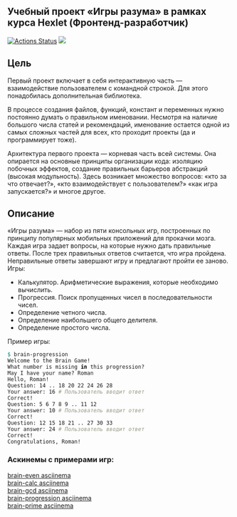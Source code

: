 ## Учебный проект «Игры разума» в рамках курса Hexlet (Фронтенд-разработчик)
[![Actions Status](https://github.com/MT-cod/frontend-project-lvl1/workflows/hexlet-check/badge.svg)](https://github.com/MT-cod/frontend-project-lvl1/actions)
<a href="https://codeclimate.com/github/MT-cod/frontend-project-lvl1/maintainability"><img src="https://api.codeclimate.com/v1/badges/7266cc749fe970148255/maintainability" /></a>

<h2>Цель</h2>

<p>Первый проект включает в себя интерактивную часть — взаимодействие пользователем с командной строкой. Для этого понадобилась дополнительная библиотека.</p>

<p>В процессе создания файлов, функций, констант и переменных нужно постоянно думать о правильном именовании. Несмотря на наличие большого числа статей и рекомендаций, именование остается одной из самых сложных частей для всех, кто проходит проекты (да и программирует тоже).</p>

<p>Архитектура первого проекта — корневая часть всей системы. Она опирается на основные принципы организации кода: изоляцию побочных эффектов, создание правильных барьеров абстракций (высокая модульность). Здесь возникает множество вопросов: «кто за что отвечает?», «кто взаимодействует с пользователем?» «как игра запускается?» и многое другое.</p>

<h2>Описание</h2>
<p>«Игры разума» — набор из пяти консольных игр, построенных по принципу популярных мобильных приложений для прокачки мозга. Каждая игра задает вопросы, на которые нужно дать правильные ответы. После трех правильных ответов считается, что игра пройдена. Неправильные ответы завершают игру и предлагают пройти ее заново. Игры:</p>

<ul>
<li>Калькулятор. Арифметические выражения, которые необходимо вычислить.</li>
<li>Прогрессия. Поиск пропущенных чисел в последовательности чисел.</li>
<li>Определение четного числа.</li>
<li>Определение наибольшего общего делителя.</li>
<li>Определение простого числа.</li>
</ul>

<p>Пример игры:</p>
<pre class="hljs"><code class="sh"><span style="color: #008080">$ </span>brain-progression
Welcome to the Brain Game!
What number is missing <span style="color: #000000;font-weight: bold">in </span>this progression?
May I have your name? Roman
Hello, Roman!
Question: 14 .. 18 20 22 24 26 28
Your answer: 16 <span style="color: #999988;font-style: italic"># Пользователь вводит ответ</span>
Correct!
Question: 5 6 7 8 9 .. 11 12
Your answer: 10 <span style="color: #999988;font-style: italic"># Пользователь вводит ответ</span>
Correct!
Question: 12 15 18 21 .. 27 30 33
Your answer: 24 <span style="color: #999988;font-style: italic"># Пользователь вводит ответ</span>
Correct!
Congratulations, Roman!
</code></pre>

<h3>Аскинемы с примерами игр:</h3>

<a href="https://asciinema.org/a/Nk6MlJc49603tFHbmAI37btJQ">brain-even asciinema</a>
<br>
<a href="https://asciinema.org/a/R2hYESVl7wxzUFo1C79YA6p3B">brain-calc asciinema</a>
<br>
<a href="https://asciinema.org/a/YmV72bmgKM0yM5T8QNZp9oFiA">brain-gcd asciinema</a>
<br>
<a href="https://asciinema.org/a/HmGMlvQHKjcljbJj2TAvxHjtq">brain-progression asciinema</a>
<br>
<a href="https://asciinema.org/a/VZULvdiOqsGWzH0T3pP91To8R">brain-prime asciinema</a>
